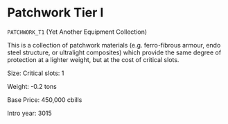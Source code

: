# Patchwork Tier I

`PATCHWORK_T1` (Yet Another Equipment Collection)

This is a collection of patchwork materials (e.g. ferro-fibrous armour, endo steel structure, or ultralight composites) which provide the same degree of protection at a lighter weight, but at the cost of critical slots.

Size: Critical slots: 1

Weight: -0.2 tons

Base Price: 450,000 cbills

Intro year: 3015

